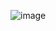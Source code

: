 ![image](https://github.com/halils16/11hafta-proje/assets/154876119/bb7c794c-68b4-40e6-bea9-bd58ddeeefad)
